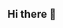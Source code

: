 ## Hi there 👋

<!--
**Eitnerlucas/Eitnerlucas** is a ✨ _special_ ✨ repository because its `README.md` (this file) appears on your GitHub profile.

Here are some ideas to get you started:

- 🔭 I’m currently working on ...home
- 🌱 I’m currently learning ...py
- 👯 I’m looking to collaborate on ...projects
- 🤔 I’m looking for help with ...todo
- 💬 Ask me about ...projects
- 📫 How to reach me: ...nada
- 😄 Pronouns: ...he
- ⚡ Fun fact: ...elacncho
-->
